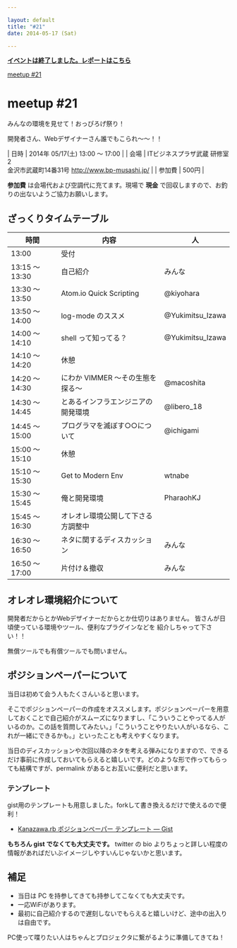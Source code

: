```yaml
---

layout: default
title: "#21"
date: 2014-05-17 (Sat)

---
```


<p>
<a href="./report.html"><strong>イベントは終了しました。レポートはこちら</strong></a></p>

<div class="doorkeeper-widget">
<a class="doorkeeper-registration-widget" href="http://kzrb.doorkeeper.jp/events/10910">meetup
#21</a><script src="https://widgets.doorkeeper.jp/w/widget.js"></script>

</div>

meetup #21
===========

みんなの環境を見せて！おっぴろげ祭り！

開発者さん、Webデザイナーさん誰でもこられ〜〜！！


| 日時   | 2014年 05/17(土) 13:00 〜 17:00 |
| 会場   | ITビジネスプラザ武蔵 研修室2<br>金沢市武蔵町14番31号 <a href="http://www.bp-musashi.jp/">http://www.bp-musashi.jp/</a> |
| 参加費 | 500円 |


**参加費** は会場代および空調代に充てます。現場で **現金**
で回収しますので、お釣りの出ないようご協力お願いします。

ざっくりタイムテーブル
----------------------

|時間          |内容                              |人               |
|--------------|----------------------------------|-----------------|
|13:00         |受付                              |                 |
|13:15 〜 13:30|自己紹介                          |みんな           |
|13:30 〜 13:50|Atom.io Quick Scripting           |@kiyohara        |
|13:50 〜 14:00|log-mode のススメ                 |@Yukimitsu\_Izawa|
|14:00 〜 14:10|shell って知ってる？              |@Yukimitsu\_Izawa|
|14:10 〜 14:20|休憩                              |                 |
|14:20 〜 14:30|にわか VIMMER 〜その生態を探る〜  |@macoshita       |
|14:30 〜 14:45|とあるインフラエンジニアの開発環境|@libero\_18      |
|14:45 〜 15:00|プログラマを滅ぼす○○について    |@ichigami        |
|15:00 〜 15:10|休憩                              |                 |
|15:10 〜 15:30|Get to Modern Env                 |wtnabe           |
|15:30 〜 15:45|俺と開発環境                      |PharaohKJ        |
|15:45 〜 16:30|オレオレ環境公開して下さる方調整中|                 |
|16:30 〜 16:50|ネタに関するディスカッション      |みんな           |
|16:50 〜 17:00|片付け＆撤収                      |みんな           |

オレオレ環境紹介について
------------------------

開発者だからとかWebデザイナーだからとか仕切りはありません。
皆さんが日頃使っている環境やツール、便利なプラグインなどを
紹介しちゃって下さい！！

無償ツールでも有償ツールでも問いません。

ポジションペーパーについて
--------------------------

当日は初めて会う人もたくさんいると思います。

そこでポジションペーパーの作成をオススメします。ポジションペーパーを用意しておくことで自己紹介がスムーズになりますし、「こういうことやってる人がいるのか。この話を質問してみたい。」「こういうことやりたい人がいるなら、これが一緒にできるかも。」といったことも考えやすくなります。

当日のディスカッションや次回以降のネタを考える弾みになりますので、できるだけ事前に作成しておいてもらえると嬉しいです。どのような形で作ってもらっても結構ですが、permalink
があるとお互いに便利だと思います。

### テンプレート

gist用のテンプレートも用意しました。forkして書き換えるだけで使えるので便利！

* [Kanazawa.rb ポジションペーパー テンプレート — Gist](https://gist.github.com/5a523ec3180002229a32)

**もちろん gist でなくても大丈夫です。** twitter の bio
よりちょっと詳しい程度の情報があればだいぶイメージしやすいんじゃないかと思います。

補足
----

* 当日は PC を持参してきても持参してこなくても大丈夫です。
* 一応WiFiがあります。
* 最初に自己紹介するので遅刻しないでもらえると嬉しいけど、途中の出入りは自由です。

PC使って喋りたい人はちゃんとプロジェクタに繋がるように準備してきてね！
